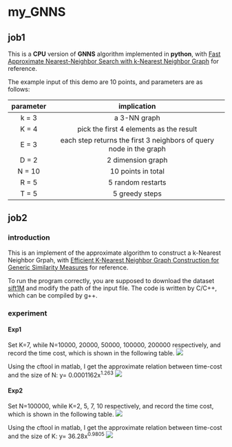 # my_GNNS

## job1
This is a **CPU** version of **GNNS** algorithm implemented in **python**, with [Fast Approximate Nearest-Neighbor Search with k-Nearest Neighbor 
Graph](https://www.researchgate.net/profile/Kiana_Hajebi/publication/220811886_Fast_Approximate_Nearest-Neighbor_Search_with_k-Nearest_Neighbor_Graph/links/5440ec780cf251bced614997/Fast-Approximate-Nearest-Neighbor-Search-with-k-Nearest-Neighbor-Graph.pdf) for reference.

The example input of this demo are 10 points, and parameters are as follows: 

| parameter | implication |
|:-------------:|:-------------:|
| k = 3 |  a 3-NN graph |
| K = 4 |  pick the first 4 elements as the result |
| E = 3 |  each step returns the first 3 neighbors of query node in the graph |
| D = 2 |  2 dimension graph |
| N = 10| 10 points in total |
| R = 5 |  5 random restarts |
| T = 5 |  5 greedy steps |

## job2
### introduction
This is an implement of the approximate algorithm to construct a k-Nearest Neighbor Grpah, with [Efficient K-Nearest Neighbor Graph Construction for Generic Similarity Measures](http://wwwconference.org/proceedings/www2011/proceedings/p577.pdf) for reference.

To run the program correctly, you are supposed to download the dataset [sift1M](ftp://ftp.irisa.fr/local/texmex/corpus/sift.tar.gz) and modify the path of the input file. The code is written by C/C++, which can be compiled by g++.

### experiment
#### Exp1
Set K=7, while N=10000, 20000, 50000, 100000, 200000 respectively, and record the time cost, which is shown in the following table.
![](https://github.com/Wyyyb/my_GNNS/tree/master/image/table_1.png)

Using the cftool in matlab, I get the approximate relation between time-cost and the size of N: 
y= 0.0001162x<sup>1.263</sup>
![](https://github.com/Wyyyb/my_GNNS/tree/master/image/1.png)


#### Exp2
Set N=100000, while K=2, 5, 7, 10 respectively, and record the time cost, which is shown in the following table.
![](https://github.com/Wyyyb/my_GNNS/tree/master/image/table_2.png)
                      
Using the cftool in matlab, I get the approximate relation between time-cost and the size of K: 
y= 36.28x<sup>0.9805</sup>
![](https://github.com/Wyyyb/my_GNNS/tree/master/image/2.png)











